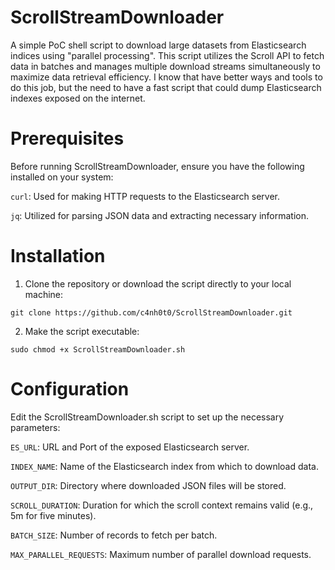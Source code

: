 # ScrollStreamDownloader

A simple PoC shell script to download large datasets from Elasticsearch indices using "parallel processing". This script utilizes the Scroll API to fetch data in batches and manages multiple download streams simultaneously to maximize data retrieval efficiency. I know that have better ways and tools to do this job, but the need to have a fast script that could dump Elasticsearch indexes exposed on the internet.

# Prerequisites

Before running ScrollStreamDownloader, ensure you have the following installed on your system:

`curl`: Used for making HTTP requests to the Elasticsearch server.

`jq`: Utilized for parsing JSON data and extracting necessary information.

# Installation

1. Clone the repository or download the script directly to your local machine:

`git clone https://github.com/c4nh0t0/ScrollStreamDownloader.git`

2. Make the script executable:

`sudo chmod +x ScrollStreamDownloader.sh`

# Configuration

Edit the ScrollStreamDownloader.sh script to set up the necessary parameters:

`ES_URL`: URL and Port of the exposed Elasticsearch server.

`INDEX_NAME`: Name of the Elasticsearch index from which to download data.

`OUTPUT_DIR`: Directory where downloaded JSON files will be stored.

`SCROLL_DURATION`: Duration for which the scroll context remains valid (e.g., 5m for five minutes).

`BATCH_SIZE`: Number of records to fetch per batch.

`MAX_PARALLEL_REQUESTS`: Maximum number of parallel download requests.
